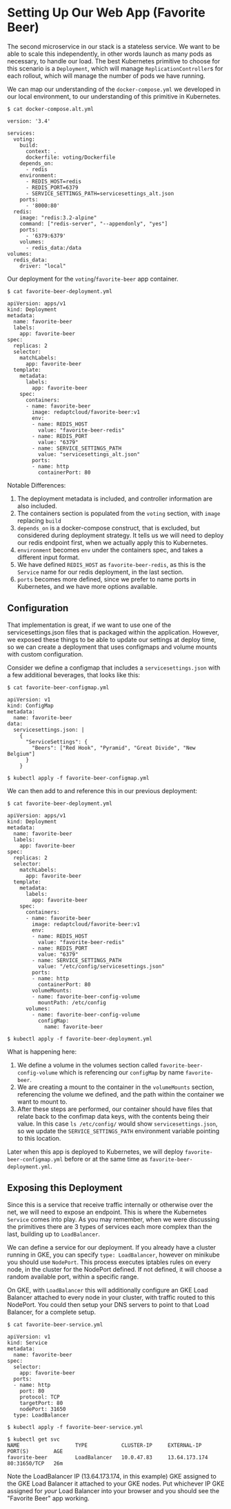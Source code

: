 # Setting Up Our Web App (Favorite Beer)

The second microservice in our stack is a stateless service. We want to be able to scale this independently, in other words launch as many pods as necessary, to handle our load. The best Kubernetes primitive to choose for this scenario is a `Deployment`, which will manage `ReplicationController`s for each rollout, which will manage the number of pods we have running.

We can map our understanding of the `docker-compose.yml` we developed in our local environment, to our understanding of this primitive in Kubernetes.

```
$ cat docker-compose.alt.yml

version: '3.4'

services:
  voting:
    build:
      context: .
      dockerfile: voting/Dockerfile
    depends_on:
      - redis
    environment:
      - REDIS_HOST=redis
      - REDIS_PORT=6379
      - SERVICE_SETTINGS_PATH=servicesettings_alt.json
    ports: 
      - '8000:80'
  redis:
    image: "redis:3.2-alpine"
    command: ["redis-server", "--appendonly", "yes"]
    ports:
      - '6379:6379'
    volumes:
      - redis_data:/data
volumes:
  redis_data:
    driver: "local"
```


Our deployment for the `voting`/`favorite-beer` app container.
```
$ cat favorite-beer-deployment.yml

apiVersion: apps/v1
kind: Deployment
metadata:
  name: favorite-beer
  labels:
    app: favorite-beer
spec:
  replicas: 2
  selector:
    matchLabels:
      app: favorite-beer
  template:
    metadata:
      labels:
        app: favorite-beer
    spec:
      containers:
      - name: favorite-beer
        image: redaptcloud/favorite-beer:v1
        env:
        - name: REDIS_HOST
          value: "favorite-beer-redis"
        - name: REDIS_PORT
          value: "6379"
        - name: SERVICE_SETTINGS_PATH
          value: "servicesettings_alt.json"
        ports:
        - name: http
          containerPort: 80
```


Notable Differences:

1. The deployment metadata is included, and controller information are also included. 
2. The containers section is populated from the `voting` section, with `image` replacing `build`
3. `depends_on` is a docker-compose construct, that is excluded, but considered during deployment strategy. It tells us we will need to deploy our redis endpoint first, when we actually apply this to Kubernetes.
4. `environment` becomes `env` under the containers spec, and takes a different input format.
5. We have defined `REDIS_HOST` as `favorite-beer-redis`, as this is the `Service` name for our redis deployment, in the last section.
6. `ports` becomes more defined, since we prefer to name ports in Kubernetes, and we have more options available.

## Configuration

That implementation is great, if we want to use one of the servicesettings.json files that is packaged within the application. However, we exposed these things to be able to update our settings at deploy time, so we can create a deployment that uses configmaps and volume mounts with custom configuration.

Consider we define a configmap that includes a `servicesettings.json` with a few additional beverages, that looks like this:

```
$ cat favorite-beer-configmap.yml

apiVersion: v1
kind: ConfigMap
metadata:
  name: favorite-beer
data:
  servicesettings.json: |
    {
      "ServiceSettings": {
        "Beers": ["Red Hook", "Pyramid", "Great Divide", "New Belgium"]
      }
    }

$ kubectl apply -f favorite-beer-configmap.yml
```

We can then add to and reference this in our previous deployment:
```
$ cat favorite-beer-deployment.yml

apiVersion: apps/v1
kind: Deployment
metadata:
  name: favorite-beer
  labels:
    app: favorite-beer
spec:
  replicas: 2
  selector:
    matchLabels:
      app: favorite-beer
  template:
    metadata:
      labels:
        app: favorite-beer
    spec:
      containers:
      - name: favorite-beer
        image: redaptcloud/favorite-beer:v1
        env:
        - name: REDIS_HOST
          value: "favorite-beer-redis"
        - name: REDIS_PORT
          value: "6379"
        - name: SERVICE_SETTINGS_PATH
          value: "/etc/config/servicesettings.json"
        ports:
        - name: http
          containerPort: 80
        volumeMounts:
        - name: favorite-beer-config-volume
          mountPath: /etc/config
      volumes:
        - name: favorite-beer-config-volume
          configMap:
            name: favorite-beer

$ kubectl apply -f favorite-beer-deployment.yml
```

What is happening here:
1. We define a volume in the volumes section called `favorite-beer-config-volume` which is referencing our `configMap` by name `favorite-beer`.
2. We are creating a mount to the container in the `volumeMounts` section, referencing the volume we defined, and the path within the container we want to mount to.
3. After these steps are performed, our container should have files that relate back to the confimap data keys, with the contents being their value. In this case `ls /etc/config/` would show `servicesettings.json`, so we update the `SERVICE_SETTINGS_PATH` environment variable pointing to this location.

Later when this app is deployed to Kubernetes, we will deploy `favorite-beer-configmap.yml` before or at the same time as `favorite-beer-deployment.yml`.

## Exposing this Deployment

Since this is a service that receive traffic internally or otherwise over the net, we will need to expose an endpoint. This is where the Kubernetes `Service` comes into play. As you may remember, when we were discussing the primitives there are 3 types of services each more complex than the last, building up to `LoadBalancer`.

We can define a service for our deployment. If you already have a cluster running in GKE, you can specify `type: LoadBalancer`, however on minikube you should use `NodePort`. This process executes iptables rules on every node, in the cluster for the NodePort defined. If not defined, it will choose a random available port, within a specific range. 

On GKE, with `LoadBalancer` this will additionally configure an GKE Load Balancer attached to every node in your cluster, with traffic routed to this NodePort. You could then setup your DNS servers to point to that Load Balancer, for a complete setup.


```
$ cat favorite-beer-service.yml

apiVersion: v1
kind: Service
metadata:
  name: favorite-beer
spec:
  selector:
    app: favorite-beer
  ports:
  - name: http
    port: 80
    protocol: TCP
    targetPort: 80
    nodePort: 31650
  type: LoadBalancer

$ kubectl apply -f favorite-beer-service.yml

$ kubectl get svc
NAME                  TYPE           CLUSTER-IP     EXTERNAL-IP     PORT(S)        AGE
favorite-beer         LoadBalancer   10.0.47.83     13.64.173.174   80:31650/TCP   26m
```

Note the LoadBalancer IP (13.64.173.174, in this example) GKE assigned to the GKE Load Balancer it attached to your GKE nodes. Put whichever IP GKE assigned for _your_ Load Balancer into your browser and you should see the "Favorite Beer" app working.
